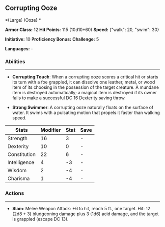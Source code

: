## Corrupting Ooze
*(Large) (Ooze) *

**Armor Class:** 12
**Hit Points:** 115 (10d10+60)
**Speed:** {"walk": 20, "swim": 30}

**Initiative:** 10
**Proficiency Bonus:**
**Challenge:** 5

**Languages:** -

### Abilities
 --- 
- **Corrupting Touch**: When a corrupting ooze scores a critical hit or starts its turn with a foe grappled, it can dissolve one leather, metal, or wood item of its choosing in the possession of the target creature. A mundane item is destroyed automatically; a magical item is destroyed if its owner fails to make a successful DC 16 Dexterity saving throw.

- **Strong Swimmer**: A corrupting ooze naturally floats on the surface of water. It swims with a pulsating motion that propels it faster than walking speed.



| Stats | Modifier | Stat | Save
| ---- | ---- | ---- | ---- |
| Strength | 16 | 3 | - |
| Dexterity | 10 | 0 | - |
| Constitution | 22 | 6 | - |
| Intelligence | 4 | -3 | - |
| Wisdom | 2 | -4 | - |
| Charisma | 1 | -4 | - |

### Actions
 --- 
- **Slam**: Melee Weapon Attack: +6 to hit, reach 5 ft., one target. Hit: 12 (2d8 + 3) bludgeoning damage plus 3 (1d6) acid damage, and the target is grappled (escape DC 13).

